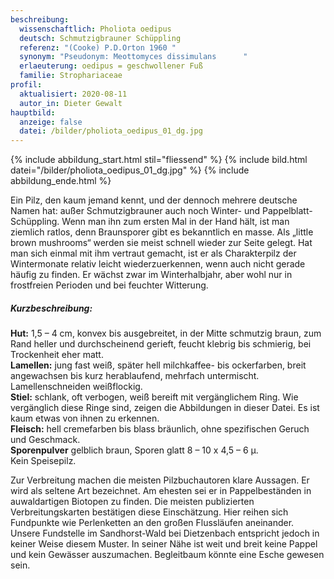 ```yaml
---
beschreibung:
  wissenschaftlich: Pholiota oedipus
  deutsch: Schmutzigbrauner Schüppling
  referenz: "(Cooke) P.D.Orton 1960 "
  synonym: "Pseudonym: Meottomyces dissimulans      "
  erlaeuterung: oedipus = geschwollener Fuß
  familie: Strophariaceae
profil:
  aktualisiert: 2020-08-11
  autor_in: Dieter Gewalt
hauptbild:
  anzeige: false
  datei: /bilder/pholiota_oedipus_01_dg.jpg
---
```

{% include abbildung_start.html stil="fliessend" %}
{% include bild.html datei="/bilder/pholiota_oedipus_01_dg.jpg" %}
{% include abbildung_ende.html %}

Ein Pilz, den kaum jemand kennt, und der dennoch mehrere deutsche Namen hat: außer Schmutzigbrauner auch noch Winter- und Pappelblatt-Schüppling. Wenn man ihn zum ersten Mal in der Hand hält, ist man ziemlich ratlos, denn Braunsporer gibt es bekanntlich en masse. Als „little brown mushrooms“ werden sie meist schnell wieder zur Seite gelegt. Hat man sich einmal mit ihm vertraut gemacht, ist er als Charakterpilz der Wintermonate relativ leicht wiederzuerkennen, wenn auch nicht gerade häufig zu finden. Er wächst zwar im Winterhalbjahr, aber wohl nur in frostfreien Perioden und bei feuchter Witterung.

##### Kurzbeschreibung:

**Hut:** 1,5 – 4 cm, konvex bis ausgebreitet, in der Mitte schmutzig braun, zum Rand heller und durchscheinend gerieft, feucht klebrig bis schmierig, bei Trockenheit eher matt.  
**Lamellen:** jung fast weiß, später hell milchkaffee- bis ockerfarben, breit angewachsen bis kurz herablaufend, mehrfach untermischt. Lamellenschneiden weißflockig.  
**Stiel:** schlank, oft verbogen, weiß bereift mit vergänglichem Ring. Wie vergänglich diese Ringe sind, zeigen die Abbildungen in dieser Datei. Es ist kaum etwas von ihnen zu erkennen.  
**Fleisch:** hell cremefarben bis blass bräunlich, ohne spezifischen Geruch und Geschmack.  
**Sporenpulver** gelblich braun, Sporen glatt 8 – 10 x 4,5 – 6 µ.  
Kein Speisepilz.

Zur Verbreitung machen die meisten Pilzbuchautoren klare Aussagen. Er wird als seltene Art bezeichnet. Am ehesten sei er in Pappelbeständen in auwaldartigen Biotopen zu finden. Die meisten publizierten Verbreitungskarten bestätigen diese Einschätzung. Hier reihen sich Fundpunkte wie Perlenketten an den großen Flussläufen aneinander. Unsere Fundstelle im Sandhorst-Wald bei Dietzenbach entspricht jedoch in keiner Weise diesem Muster. In seiner Nähe ist weit und breit keine Pappel und kein Gewässer auszumachen. Begleitbaum könnte eine Esche gewesen sein.